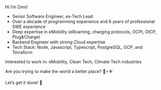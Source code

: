 Hi I’m Dimi!

- Senior Software Engineer, ex-Tech Lead
- Over a decade of programming experience and 6 years of professional SWE experience
- Deep expertise in eMobility (eRoaming, charging protocols, OCPI, OICP, Plug&Charge)
- Backend Engineer with strong Cloud expertise
- Tech Stack: Node, Javascript, Typescript, PostgreSQL, GCP, and Terraform

Interested to work in: eMobility, Clean Tech, Climate Tech industries

Are you trying to make the world a better place? 🌿⚡☀️

Let’s get it done! 💪
